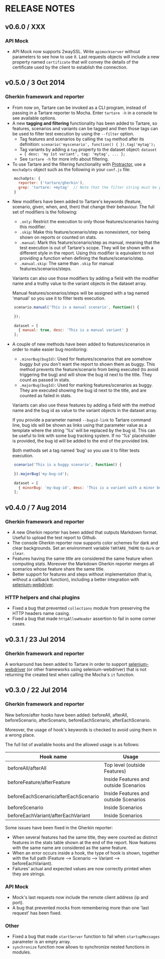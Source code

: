 # RELEASE NOTES

## v0.6.0 / XXX

### API Mock

* API Mock now supports 2waySSL. Write `apimockserver` without parameters to see how to use it. Last requests objects will
  include a new property named `certificate` that will convey the details of the certificate used by the client to establish
  the connection.


## v0.5.0 / 3 Oct 2014

### Gherkin framework and reporter

* From now on, Tartare can be invoked as a CLI program, instead of passing in a Tartare reporter to Mocha.
  Enter `tartare -h` in a console to see available options.
* A  new **tagging and filtering** functionality has been added to Tartare, so features, scenarios and variants can be tagged
  and then those tags can be used to filter test execution by using the `--filter` option.
    - Tag features and scenarios by calling the `tag` method after its definition: `scenario('myscenario', function() { }).tag('mytag');`
    - Tag variants by adding a `tag` property to the dataset object: `dataset = { desc: 'my 1st variant', tag: 'mytag', ... };`
    - See `tartare -h` for more info about filtering.
* To use Tartare and the filtering functionality with [Protractor](http://angular.github.io/protractor), use a `mochaOpts` object
  such as the following in your `conf.js` file:
  
```javascript
    mochaOpts: { 
      reporter: ('tartare/gherkin'), 
      grep: 'tartare: +mytag'  // Note that the filter string must be prefixed by 'tartare: '
    }
```

* New modifiers have been added to Tartare's keywords (feature, scenario, given, when, and, then) that change their behaviour.
  The full set of modifiers is the following:
    - `.only`: Restrict the execution to only those features/scenarios having this modifier. 
    - `.skip`: Make this feature/scenario/step as nonexistent, nor being shown on reports or counted on stats.
    - `.manual`: Mark this feature/scenario/step as manual, meaning that the test execution is out of Tartare's scope. 
      They will be shown with a different style in the report.
      Using this modifier is equivalent to not providing a function when defining the feature/scenario/step.
    - `.manual.skip`: The same than `.skip` for manual features/scenarios/steps.

    Variants can also use those modifiers by adding a field with the modifier name and a truthy value to the variant objects in the dataset array.

    Manual features/scenarios/steps will be assigned with a tag named 'manual' so you use it to filter tests execution.

```javascript
    scenario.manual('This is a manual scenario', function() {
    
    });
  
    dataset = [
      { manual: true, desc: 'This is a manual variant' } 
    ];
```
     
 * A couple of new methods have been added to features/scenarios in order to make easier bug monitoring:
     - `.minorBug(bugId)`: Used for features/scenarios that are somehow buggy but you don't want the report to shown them as buggy.
        This method prevents the feature/scenario from being executed (to avoid triggering the bug) and will show the bug id next to the title.
        They count as passed in stats.
     - `.majorBug(bugId)`: Used for marking features/scenarios as buggy. They are executed showing the bug id next to the title, and are counted as failed in stats. 
      
   Variants can also use these features by adding a field with the method name and the bug id as value to the variant objects in the dataset array. 
   
   If you provide a parameter named `--bugid-link` to Tartare command line, bug ids will be shown as links using that parameter value 
   as a template where the string '%s' will be replaced by the bug id. This can be useful to link with some bug tracking system. If no
   '%s' placeholder is provided, the bug id will be added to the end of the provided link.
   
   Both methods set a tag named 'bug' so you use it to filter tests execution.
      
```javascript
    scenario('This is a buggy scenario', function() {
    
    }).majorBug('my-bug-id');
  
    dataset = [
      { minorBug: 'my-bug-id', desc: 'This is a variant with a minor bug' } 
    ];
```


## v0.4.0 / 7 Aug 2014

### Gherkin framework and reporter

* A new Gherkin reporter has been added that outputs Markdown format. Useful to upload the test report to Github.
* The console Gherkin reporter now supports color schemes for dark and clear backgrounds.
  Set an environment variable `TARTARE_THEME` to `dark` or `clear`.
* Features having the same title are considered the same feature when computing stats.
  Moreover the Markdown Gherkin reporter merges all scenarios whose feature share the same title.
* Better support for features and steps without implementation (that is, without a callback function),
  including a better integration with [selenium-webdriver](https://www.npmjs.org/package/selenium-webdriver).

### HTTP helpers and chai plugins
* Fixed a bug that prevented `collections` module from preserving the HTTP headers name casing.
* Fixed a bug that made `httpAllowHeader` assertion to fail in some corner cases.


## v0.3.1 / 23 Jul 2014

### Gherkin framework and reporter

A workaround has been added to Tartare in order to support [selenium-webdriver](https://www.npmjs.org/package/selenium-webdriver)
(or other frameworks using selenium-webdriver) that is not returning the created test when calling the Mocha's `it` function.


## v0.3.0 / 22 Jul 2014

### Gherkin framework and reporter

New before/after hooks have been added: beforeAll, afterAll, beforeScenario, afterScenario, beforeEachScenario, afterEachScenario.

Moreover, the usage of hook's keywords is checked to avoid using them in a wrong place.

The full list of available hooks and the allowed usage is as follows:

| Hook name                            | Usage                                 |
|--------------------------------------|---------------------------------------|
| beforeAll/afterAll                   | Top level (outside Features)          |
| beforeFeature/afterFeature           | Inside Features and outside Scenarios |
| beforeEachScenario/afterEachScenario | Inside Features and outside Scenarios |
| beforeScenario                       | Inside Scenarios                      |
| beforeEachVariant/afterEachVariant   | Inside Scenarios                      |


Some issues have been fixed in the Gherkin reporter:

* When several features had the same title, they were counted as distinct features in the stats table shown at the end of the report. Now features with the same name are considered as the same feature.
* When an error occurs inside a hook, the type of hook is shown, together with the full path (Feature --> Scenario --> Variant --> beforeEachVariant).
* Failures' actual and expected values are now correctly printed when they are strings.


### API Mock

* Mock's last requests now include the remote client address (ip and port).
* A bug that prevented mocks from remembering more than one 'last request' has been fixed.


### Other

* Fixed a bug that made `startServer` function to fail when `startupMessages` parameter is an empty array.
* `synchronize` function now allows to synchronize nested functions in modules.
